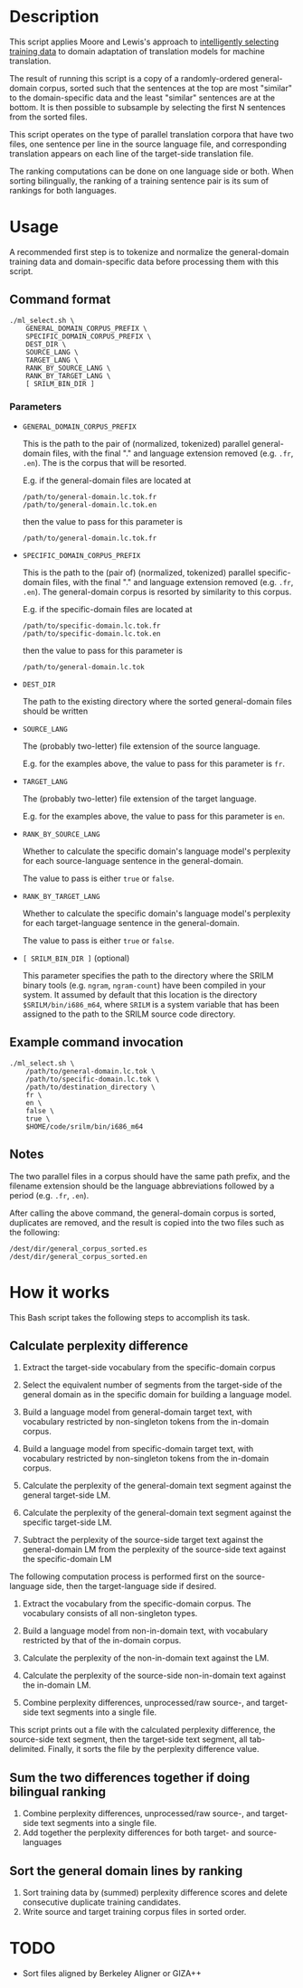 # Description #

This script applies Moore and Lewis's approach to [intelligently selecting
training data](http://research.microsoft.com/apps/pubs/default.aspx?id=138756)
to domain adaptation of translation models for machine translation.

The result of running this script is a copy of a randomly-ordered
general-domain corpus, sorted such that the sentences at the top are most
"similar" to the domain-specific data and the least "similar" sentences are at
the bottom. It is then possible to subsample by selecting the first N sentences
from the sorted files.

This script operates on the type of parallel translation corpora that have two
files, one sentence per line in the source language file, and corresponding
translation appears on each line of the target-side translation file.

The ranking computations can be done on one language side or both. When sorting
bilingually, the ranking of a training sentence pair is its sum of rankings for
both languages.

# Usage #

A recommended first step is to tokenize and normalize the general-domain
training data and domain-specific data before processing them with this script.

## Command format ##

    ./ml_select.sh \
        GENERAL_DOMAIN_CORPUS_PREFIX \
        SPECIFIC_DOMAIN_CORPUS_PREFIX \
        DEST_DIR \
        SOURCE_LANG \
        TARGET_LANG \
        RANK_BY_SOURCE_LANG \
        RANK_BY_TARGET_LANG \
        [ SRILM_BIN_DIR ]

### Parameters ###

* `GENERAL_DOMAIN_CORPUS_PREFIX`

  This is the path to the pair of (normalized, tokenized) parallel
  general-domain files, with the final "." and language extension removed
  (e.g. `.fr`, `.en`). The is the corpus that will be resorted.

  E.g. if the general-domain files are located at

      /path/to/general-domain.lc.tok.fr
      /path/to/general-domain.lc.tok.en

  then the value to pass for this parameter is

      /path/to/general-domain.lc.tok.fr

* `SPECIFIC_DOMAIN_CORPUS_PREFIX`

  This is the path to the (pair of) (normalized, tokenized) parallel
  specific-domain files, with the final "." and language extension removed
  (e.g. `.fr`, `.en`). The general-domain corpus is resorted by similarity to
  this corpus.

  E.g. if the specific-domain files are located at

      /path/to/specific-domain.lc.tok.fr
      /path/to/specific-domain.lc.tok.en

  then the value to pass for this parameter is

      /path/to/general-domain.lc.tok

* `DEST_DIR`

  The path to the existing directory where the sorted general-domain files
  should be written

* `SOURCE_LANG`

  The (probably two-letter) file extension of the source language.

  E.g. for the examples above, the value to pass for this parameter is `fr`.

* `TARGET_LANG`

  The (probably two-letter) file extension of the target language.

  E.g. for the examples above, the value to pass for this parameter is `en`.

* `RANK_BY_SOURCE_LANG`

  Whether to calculate the specific domain's language model's perplexity for
  each source-language sentence in the general-domain.

  The value to pass is either `true` or `false`.

* `RANK_BY_TARGET_LANG`

  Whether to calculate the specific domain's language model's perplexity for
  each target-language sentence in the general-domain.

  The value to pass is either `true` or `false`.

* `[ SRILM_BIN_DIR ]` (optional)

  This parameter specifies the path to the directory where the SRILM binary
  tools (e.g. `ngram`, `ngram-count`) have been compiled in your system. It
  assumed by default that this location is the directory `$SRILM/bin/i686_m64`,
  where `SRILM` is a system variable that has been assigned to the path to the
  SRILM source code directory.

## Example command invocation ##

    ./ml_select.sh \
        /path/to/general-domain.lc.tok \
        /path/to/specific-domain.lc.tok \
        /path/to/destination_directory \
        fr \
        en \
        false \
        true \
        $HOME/code/srilm/bin/i686_m64

## Notes ##

The two parallel files in a corpus should have the same path prefix, and the
filename extension should be the language abbreviations followed by a period
(e.g. `.fr`, `.en`).

After calling the above command, the general-domain corpus is sorted,
duplicates are removed, and the result is copied into the two files such as the
following:

    /dest/dir/general_corpus_sorted.es
    /dest/dir/general_corpus_sorted.en


# How it works

This Bash script takes the following steps to accomplish its task.

## Calculate perplexity difference ##

1.  Extract the target-side vocabulary from the specific-domain corpus

1.  Select the equivalent number of segments from the target-side of the
    general domain as in the specific domain for building a language model.

1.  Build a language model from general-domain target text,
    with vocabulary restricted by non-singleton tokens from the in-domain
    corpus.

1.  Build a language model from specific-domain target text,
    with vocabulary restricted by non-singleton tokens from the in-domain
    corpus.

1.  Calculate the perplexity of the general-domain text segment
    against the general target-side LM.

1.  Calculate the perplexity of the general-domain text segment against the
    specific target-side LM.

1.  Subtract the perplexity of the source-side target text against the
    general-domain LM from the perplexity of the source-side text against the
    specific-domain LM

The following computation process is performed first on the source-language
side, then the target-language side if desired.

1.  Extract the vocabulary from the specific-domain corpus. The vocabulary
    consists of all non-singleton types.

1.  Build a language model from non-in-domain text, with vocabulary restricted
    by that of the in-domain corpus.

1.  Calculate the perplexity of the non-in-domain text against the LM.

1.  Calculate the perplexity of the source-side non-in-domain text against the
    in-domain LM.

1.  Combine perplexity differences, unprocessed/raw source-, and target-side
    text segments into a single file.

This script prints out a file with the calculated perplexity difference, the
source-side text segment, then the target-side text segment, all tab-delimited.
Finally, it sorts the file by the perplexity difference value.

## Sum the two differences together if doing bilingual ranking ##

1.  Combine perplexity differences, unprocessed/raw source-, and target-side
    text segments into a single file.
1.  Add together the perplexity differences for both target- and
    source-languages

## Sort the general domain lines by ranking ##

1.  Sort training data by (summed) perplexity difference scores and delete
    consecutive duplicate training candidates.
1.  Write source and target training corpus files in sorted order.


# TODO #

* Sort files aligned by Berkeley Aligner or GIZA++

